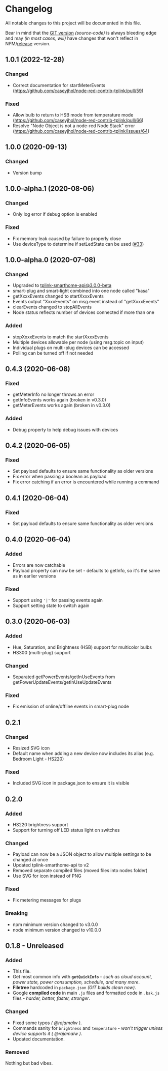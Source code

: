 # Changelog

All notable changes to this project will be documented in this file.

Bear in mind that the [GIT version](https://github.com/caseyjhol/node-red-contrib-tplink) *(source-code)* is always bleeding edge and may *(in most cases, will)* have changes that won't reflect in NPM/[release](https://github.com/caseyjhol/node-red-contrib-tplink/releases) version.

## 1.0.1 (2022-12-28)

### Changed

- Correct documentation for startMeterEvents (https://github.com/caseyjhol/node-red-contrib-tplink/pull/59)

### Fixed

- Allow bulb to return to HSB mode from temperature mode (https://github.com/caseyjhol/node-red-contrib-tplink/pull/66)
- Resolve "Node Object is not a node-red Node Stack" error (https://github.com/caseyjhol/node-red-contrib-tplink/issues/64)

## 1.0.0 (2020-09-13)

### Changed

- Version bump

## 1.0.0-alpha.1 (2020-08-06)

### Changed

- Only log error if debug option is enabled

### Fixed

- Fix memory leak caused by failure to properly close
- Use deviceType to determine if setLedState can be used ([#33])

[#33]: https://github.com/caseyjhol/node-red-contrib-tplink/issues/33

## 1.0.0-alpha.0 (2020-07-08)

### Changed

- Upgraded to tplink-smarthome-api@3.0.0-beta
- smart-plug and smart-light combined into one node called "kasa"
- getXxxxEvents changed to startXxxxEvents
- Events output "XxxxEvents" on msg.event instead of "getXxxxEvents"
- clearEvents changed to stopAllEvents
- Node status reflects number of devices connected if more than one

### Added

- stopXxxxEvents to match the startXxxxEvents
- Multiple devices allowable per node (using msg.topic on input)
- Individual plugs on multi-plug devices can be accessed
- Polling can be turned off if not needed

## 0.4.3 (2020-06-08)

### Fixed

- getMeterInfo no longer throws an error
- getInfoEvents works again (broken in v0.3.0)
- getMeterEvents works again (broken in v0.3.0)

### Added

- Debug property to help debug issues with devices

## 0.4.2 (2020-06-05)

### Fixed

- Set payload defaults to ensure same functionality as older versions
- Fix error when passing a boolean as payload
- Fix error catching if an error is encountered while running a command

## 0.4.1 (2020-06-04)

### Fixed

- Set payload defaults to ensure same functionality as older versions

## 0.4.0 (2020-06-04)

### Added

- Errors are now catchable
- Payload property can now be set - defaults to getInfo, so it's the same as in earlier versions

### Fixed

- Support using `'|'` for passing events again
- Support setting state to switch again

## 0.3.0 (2020-06-03)

### Added

- Hue, Saturation, and Brightness (HSB) support for multicolor bulbs
- HS300 (multi-plug) support

### Changed

- Separated getPowerEvents/getInUseEvents from getPowerUpdateEvents/getInUseUpdateEvents

### Fixed

- Fix emission of online/offline events in smart-plug node

## 0.2.1

### Changed

- Resized SVG icon
- Default name when adding a new device now includes its alias (e.g. Bedroom Light - HS220)

### Fixed

- Included SVG icon in package.json to ensure it is visible

## 0.2.0

### Added

- HS220 brightness support
- Support for turning off LED status light on switches

### Changed

- Payload can now be a JSON object to allow multiple settings to be changed at once
- Updated tplink-smarthome-api to v2
- Removed separate compiled files (moved files into nodes folder)
- Use SVG for icon instead of PNG

### Fixed

- Fix metering messages for plugs

### Breaking

- npm minimum version changed to v3.0.0
- node minimum version changed to v10.0.0

## 0.1.8 - Unreleased

### Added

- This file.
- Get most common info with **`getQuickInfo`** - *such as cloud account, power state, power consumption,  schedule, and many more*.
- **Filetree** hardcoded in `package.json` *(GIT builds clean now)*.
- Google **compiled code** in main `.js` files and formatted code in `.bak.js` files *- harder, better, faster, stronger*.

### Changed

- Fixed some typos *( @rajamalw )*.
- Commands sanity for `brightness` and `temperature` *- won't trigger unless device supports it ( @rajamalw )*.
- Updated documentation.

### Removed

Nothing but bad vibes.